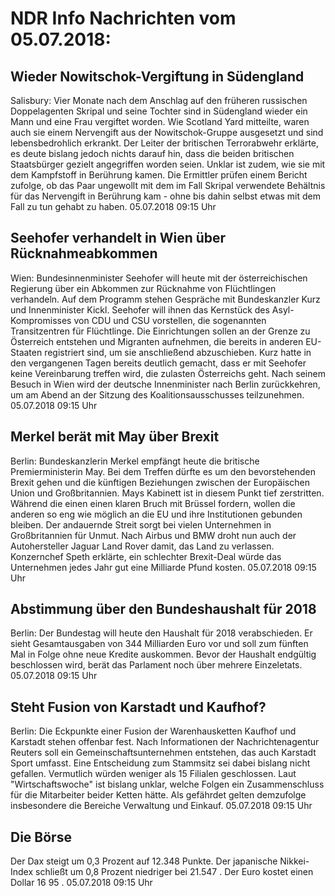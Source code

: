 # NDR Info Nachrichten vom 05.07.2018:


## Wieder Nowitschok-Vergiftung in Südengland
Salisbury:		Vier Monate nach dem Anschlag auf den früheren russischen Doppelagenten Skripal und seine Tochter sind in Südengland wieder ein Mann und eine Frau vergiftet worden. Wie Scotland Yard mitteilte, waren auch sie einem Nervengift aus der Nowitschok-Gruppe ausgesetzt und sind lebensbedrohlich erkrankt. Der Leiter der britischen Terrorabwehr erklärte, es deute bislang jedoch nichts darauf hin, dass die beiden britischen Staatsbürger gezielt angegriffen worden seien. Unklar ist zudem, wie sie mit dem Kampfstoff in Berührung kamen. Die Ermittler prüfen einem Bericht zufolge, ob das Paar ungewollt mit dem im Fall Skripal verwendete Behältnis für das Nervengift in Berührung kam - ohne bis dahin selbst etwas mit dem Fall zu tun gehabt zu haben. 05.07.2018 09:15 Uhr 

## Seehofer verhandelt in Wien über Rücknahmeabkommen
Wien: Bundesinnenminister Seehofer will heute mit der österreichischen Regierung über ein Abkommen zur Rücknahme von Flüchtlingen verhandeln. Auf dem Programm stehen Gespräche mit Bundeskanzler Kurz und Innenminister Kickl. Seehofer will ihnen das Kernstück des Asyl-Kompromisses von CDU und CSU vorstellen, die sogenannten Transitzentren für Flüchtlinge. Die Einrichtungen sollen an der Grenze zu Österreich entstehen und Migranten aufnehmen, die bereits in anderen EU-Staaten registriert sind, um sie anschließend abzuschieben. Kurz hatte in den vergangenen Tagen bereits deutlich gemacht, dass er mit Seehofer keine Vereinbarung treffen wird, die zulasten Österreichs geht. Nach seinem Besuch in Wien wird der deutsche Innenminister nach Berlin zurückkehren, um am Abend an der Sitzung des Koalitionsausschusses teilzunehmen. 05.07.2018 09:15 Uhr 

## Merkel berät mit May über Brexit
Berlin:		 Bundeskanzlerin Merkel empfängt heute die britische Premierministerin May. Bei dem Treffen dürfte es um den bevorstehenden Brexit gehen und die künftigen Beziehungen zwischen der Europäischen Union und Großbritannien. Mays Kabinett ist in diesem Punkt tief zerstritten. Während die einen einen klaren Bruch mit Brüssel fordern, wollen die anderen so eng wie möglich an die EU und ihre Institutionen gebunden bleiben. Der andauernde Streit sorgt bei vielen Unternehmen in Großbritannien für Unmut. Nach Airbus und BMW droht nun auch der Autohersteller Jaguar Land Rover damit, das Land zu verlassen. Konzernchef Speth erklärte, ein schlechter Brexit-Deal würde das Unternehmen jedes Jahr gut eine Milliarde Pfund kosten. 05.07.2018 09:15 Uhr 

## Abstimmung über den Bundeshaushalt für 2018
Berlin: Der Bundestag will heute den Haushalt für 2018 verabschieden. Er sieht Gesamtausgaben von 344 Milliarden Euro vor und soll zum fünften Mal in Folge ohne neue Kredite auskommen. Bevor der Haushalt endgültig beschlossen wird, berät das Parlament noch über mehrere Einzeletats. 05.07.2018 09:15 Uhr 

## Steht Fusion von Karstadt und Kaufhof?
Berlin: Die Eckpunkte einer Fusion der Warenhausketten Kaufhof und Karstadt stehen offenbar fest. Nach Informationen der Nachrichtenagentur Reuters soll ein Gemeinschaftsunternehmen entstehen, das auch Karstadt Sport umfasst. Eine Entscheidung zum Stammsitz sei dabei bislang nicht gefallen. Vermutlich würden weniger als 15 Filialen geschlossen. Laut "Wirtschaftswoche" ist bislang unklar, welche Folgen ein Zusammenschluss für die Mitarbeiter beider Ketten hätte. Als gefährdet gelten demzufolge insbesondere die Bereiche Verwaltung und Einkauf. 05.07.2018 09:15 Uhr 

## Die Börse
Der Dax steigt um  0,3  Prozent auf  12.348  Punkte. Der japanische Nikkei-Index schließt um  0,8  Prozent  niedriger bei  21.547 . Der Euro kostet einen Dollar  16 95 . 05.07.2018 09:15 Uhr 
